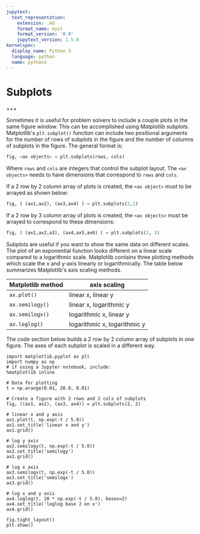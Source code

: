 ```yaml
---
jupytext:
  text_representation:
    extension: .md
    format_name: myst
    format_version: '0.9'
    jupytext_version: 1.5.0
kernelspec:
  display_name: Python 3
  language: python
  name: python3
---
```


# Subplots

+++

Sometimes it is useful for problem solvers to include a couple plots in the same figure window. This can be accomplished using Matplotlib _subplots_. Matplotlib's ```plt.subplot()``` function can include two positional arguments for the number of rows of subplots in the figure and the number of columns of subplots in the figure. The general format is:

```python
fig, <ax objects> = plt.subplots(rows, cols)
```

Where ```rows``` and ```cols``` are integers that control the subplot layout. The ```<ax objects>``` needs to have dimensions that correspond to ```rows``` and ```cols```.

If a 2 row by 2 column array of plots is created, the ```<ax object>``` must to be arrayed as shown below:

```python
fig, ( (ax1,ax2), (ax3,ax4) ) = plt.subplots(2,2)
```

If a 2 row by 3 column array of plots is created, the ```<ax objects>``` must be arrayed to correspond to these dimensions:

```python
fig, ( (ax1,ax2,a3), (ax4,ax5,ax6) ) = plt.subplots(2, 3)
```

Subplots are useful if you want to show the same data on different scales. The plot of an exponential function looks different on a linear scale compared to a logarithmic scale. Matplotlib contains three plotting methods which scale the x and y-axis linearly or logarithmically. The table below summarizes Matplotlib's axis scaling methods.

| Matplotlib method | axis scaling |
| --- | --- |
| ```ax.plot()``` | linear x, linear y |
| ```ax.semilogy()``` | linear x, logarithmic y |
| ```ax.semilogx()``` | logarithmic x, linear y |
| ```ax.loglog()``` | logarithmic x, logarithmic y |

The code section below builds a 2 row by 2 column array of subplots in one figure. The axes of each subplot is scaled in a different way.

```{code-cell} ipython3
import matplotlib.pyplot as plt
import numpy as np
# if using a Jupyter notebook, include:
%matplotlib inline

# Data for plotting
t = np.arange(0.01, 20.0, 0.01)

# Create a figure with 2 rows and 2 cols of subplots
fig, ((ax1, ax2), (ax3, ax4)) = plt.subplots(2, 2)

# linear x and y axis
ax1.plot(t, np.exp(-t / 5.0))
ax1.set_title('linear x and y')
ax1.grid()

# log y axis
ax2.semilogy(t, np.exp(-t / 5.0))
ax2.set_title('semilogy')
ax2.grid()

# log x axis
ax3.semilogx(t, np.exp(-t / 5.0))
ax3.set_title('semilogx')
ax3.grid()

# log x and y axis
ax4.loglog(t, 20 * np.exp(-t / 5.0), basex=2)
ax4.set_title('loglog base 2 on x')
ax4.grid()

fig.tight_layout()
plt.show()
```

```{code-cell} ipython3

```
